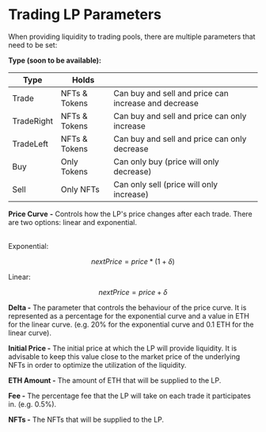 # Trading LP Parameters

When providing liquidity to trading pools, there are multiple parameters that need to be set:

**Type (soon to be available):**

| Type       | Holds         |                                                      |
| ---------- | ------------- | ---------------------------------------------------- |
| Trade      | NFTs & Tokens | Can buy and sell and price can increase and decrease |
| TradeRight | NFTs & Tokens | Can buy and sell and price can only increase         |
| TradeLeft  | NFTs & Tokens | Can buy and sell and price can only decrease         |
| Buy        | Only Tokens   | Can only buy (price will only decrease)              |
| Sell       | Only NFTs     | Can only sell (price will only increase)             |

**Price Curve** **-** Controls how the LP's price changes after each trade. There are two options: linear and exponential.

\
Exponential:

$$
nextPrice = price * (1 + \delta)
$$

Linear:

$$
nextPrice = price  + \delta
$$

**Delta -** The parameter that controls the behaviour of the price curve. It is represented as a percentage for the exponential curve and a value in ETH for the linear curve. (e.g. 20% for the exponential curve and 0.1 ETH for the linear curve).

**Initial Price -** The initial price at which the LP will provide liquidity. It is advisable to keep this value close to the market price of the underlying NFTs in order to optimize the utilization of the liquidity.

**ETH Amount -** The amount of ETH that will be supplied to the LP.

**Fee -** The percentage fee that the LP will take on each trade it participates in. (e.g. 0.5%).

**NFTs -** The NFTs that will be supplied to the LP.
